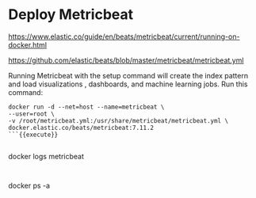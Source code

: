 # Deploy Metricbeat

https://www.elastic.co/guide/en/beats/metricbeat/current/running-on-docker.html

https://github.com/elastic/beats/blob/master/metricbeat/metricbeat.yml



Running Metricbeat with the setup command will create the index pattern and load visualizations , dashboards, and machine learning jobs. Run this command:

```
docker run -d --net=host --name=metricbeat \
--user=root \
-v /root/metricbeat.yml:/usr/share/metricbeat/metricbeat.yml \
docker.elastic.co/beats/metricbeat:7.11.2
```{{execute}}


```
docker logs metricbeat
```{{execute}}


```
docker ps -a
```{{execute}}
